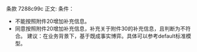 条款 7288c99c 正文:
 条件：
- 不能按照附件20增加补充信息。
- 同意按照附件20增加补充信息，补充关于附件30的补充信息，且判断为不符合。
建议：在业务背景下，基于既成事实博弈。具体可以参考default标准模型。
